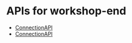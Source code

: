 # APIs for workshop-end

 - [ConnectionAPI](html-APIs/ConnectionAPI.html)
 - [ConnectionAPI](html-APIs/ConnectionAPI.html)
